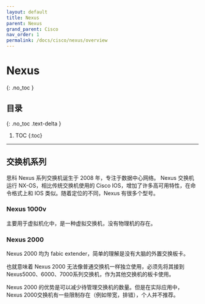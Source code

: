 ```yaml
---
layout: default
title: Nexus
parent: Nexus
grand_parent: Cisco
nav_order: 1
permalink: /docs/cisco/nexus/overview
---
```


# Nexus
{: .no_toc }

## 目录
{: .no_toc .text-delta }

1. TOC
{:toc}

---

## 交换机系列

思科 Nexus 系列交换机诞生于 2008 年，专注于数据中心网络。 Nexus 交换机运行 NX-OS，相比传统交换机使用的 Cisco IOS，增加了许多高可用特性，在命令格式上和 IOS 类似。随着定位的不同，Nexus 有很多个型号。 

### Nexus 1000v

主要用于虚拟机化中，是一种虚拟交换机，没有物理机的存在。

### Nexus 2000

Nexus 2000 均为 fabic extender，简单的理解是没有大脑的外置交换板卡。

也就意味着 Nexus 2000 无法像普通交换机一样独立使用，必须先将其接到 Nexus5000、6000、7000系列交换机，作为其他交换机的板卡使用。

Nexus 2000 的优势是可以减少待管理交换机的数量。但是在实际应用中，Nexus 2000交换机有一些限制存在（例如带宽，排错），个人并不推荐。



